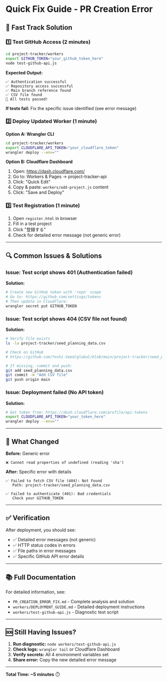 # Quick Fix Guide - PR Creation Error

## 🚀 Fast Track Solution

### 1️⃣ Test GitHub Access (2 minutes)

```bash
cd project-tracker/workers
export GITHUB_TOKEN="your_github_token_here"
node test-github-api.js
```

**Expected Output:**
```
✅ Authentication successful
✅ Repository access successful
✅ Main branch reference found
✅ CSV file found
🎉 All tests passed!
```

**If tests fail:** Fix the specific issue identified (see error message)

### 2️⃣ Deploy Updated Worker (1 minute)

**Option A: Wrangler CLI**
```bash
cd project-tracker/workers
export CLOUDFLARE_API_TOKEN="your_cloudflare_token"
wrangler deploy --env=""
```

**Option B: Cloudflare Dashboard**
1. Open: https://dash.cloudflare.com/
2. Go to: Workers & Pages → project-tracker-api
3. Click: "Quick Edit"
4. Copy & paste: `workers/add-project.js` content
5. Click: "Save and Deploy"

### 3️⃣ Test Registration (1 minute)

1. Open `register.html` in browser
2. Fill in a test project
3. Click "登録する"
4. Check for detailed error message (not generic error)

---

## 🔍 Common Issues & Solutions

### Issue: Test script shows 401 (Authentication failed)

**Solution:**
```bash
# Create new GitHub token with 'repo' scope
# Go to: https://github.com/settings/tokens
# Then update in Cloudflare:
wrangler secret put GITHUB_TOKEN
```

### Issue: Test script shows 404 (CSV file not found)

**Solution:**
```bash
# Verify file exists
ls -la project-tracker/seed_planning_data.csv

# Check on GitHub
# https://github.com/Yoshi-Seed/global/blob/main/project-tracker/seed_planning_data.csv

# If missing, commit and push:
git add seed_planning_data.csv
git commit -m "Add CSV file"
git push origin main
```

### Issue: Deployment failed (No API token)

**Solution:**
```bash
# Get token from: https://dash.cloudflare.com/profile/api-tokens
export CLOUDFLARE_API_TOKEN="your_token_here"
wrangler deploy --env=""
```

---

## 📝 What Changed

**Before:** Generic error
```
❌ Cannot read properties of undefined (reading 'sha')
```

**After:** Specific error with details
```
✅ Failed to fetch CSV file (404): Not Found
   Path: project-tracker/seed_planning_data.csv
   
✅ Failed to authenticate (401): Bad credentials
   Check your GITHUB_TOKEN
```

---

## ✅ Verification

After deployment, you should see:
- ✅ Detailed error messages (not generic)
- ✅ HTTP status codes in errors
- ✅ File paths in error messages
- ✅ Specific GitHub API error details

---

## 📚 Full Documentation

For detailed information, see:
- `PR_CREATION_ERROR_FIX.md` - Complete analysis and solution
- `workers/DEPLOYMENT_GUIDE.md` - Detailed deployment instructions
- `workers/test-github-api.js` - Diagnostic test script

---

## 🆘 Still Having Issues?

1. **Run diagnostic:** `node workers/test-github-api.js`
2. **Check logs:** `wrangler tail` or Cloudflare Dashboard
3. **Verify secrets:** All 4 environment variables set
4. **Share error:** Copy the new detailed error message

---

**Total Time: ~5 minutes** ⏱️
